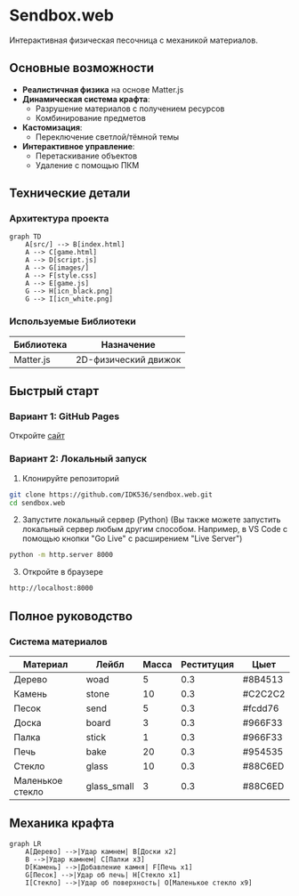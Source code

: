 # Sendbox.web 

Интерактивная физическая песочница с механикой материалов.

## Основные возможности
- **Реалистичная физика** на основе Matter.js
- **Динамическая система крафта**:
  - Разрушение материалов с получением ресурсов
  - Комбинирование предметов
- **Кастомизация**:
  - Переключение светлой/тёмной темы
- **Интерактивное управление**:
  - Перетаскивание объектов
  - Удаление с помощью ПКМ

## Технические детали
### Архитектура проекта

```mermaid
graph TD
    A[src/] --> B[index.html]
    A --> C[game.html]
    A --> D[script.js]
    A --> G[images/]
    A --> F[style.css]
    A --> E[game.js]
    G --> H[icn_black.png]
    G --> I[icn_white.png]
```


### Используемые Библиотеки
| Библиотека | Назначение |
|------------|------------|
| Matter.js  | 2D-физический движок |

## Быстрый старт
### Вариант 1: GitHub Pages
Откройте [сайт](https://idk536.github.io/sendbox.web/)

### Вариант 2: Локальный запуск

1. Клонируйте репозиторий
```bash
git clone https://github.com/IDK536/sendbox.web.git
cd sendbox.web
```
2. Запустите локальный сервер (Python) (Вы также можете запустить локальный сервер любым другим способом.
 Например, в VS Code с помощью кнопки "Go Live" с расширением "Live Server")
```bash
python -m http.server 8000
```
3. Откройте в браузере
```bash
http://localhost:8000
```

## Полное руководство
### Система материалов
|Материал         | Лейбл       | Масса | Реституция | Цыет    |
|-----------------|-------------|-------|------------|---------|
|Дерево           | woad        |	5     | 0.3        | #8B4513 |
|Камень           | stone       |	10    | 0.3        | #C2C2C2 |
|Песок            | send        |	5     | 0.3        | #fcdd76 |
|Доска            | board       |	3     | 0.3        | #966F33 |
|Палка            | stick       |	1     | 0.3        | #966F33 |
|Печь             | bake        |	20    | 0.3        | #954535 |
|Стекло           | glass       |	10    | 0.3        | #88C6ED |
|Маленькое стекло | glass_small |	3     | 0.3        | #88C6ED |

## Механика крафта
```mermaid
graph LR
    A[Дерево] -->|Удар камнем| B[Доски x2]
    B -->|Удар камнем| C[Палки x3]
    D[Камень] -->|Добавление камня| F[Печь x1]
    G[Песок] -->|Удар об печь| H[Стекло x1]
    I[Стекло] -->|Удар об поверхность| O[Маленькое стекло x9]
```
